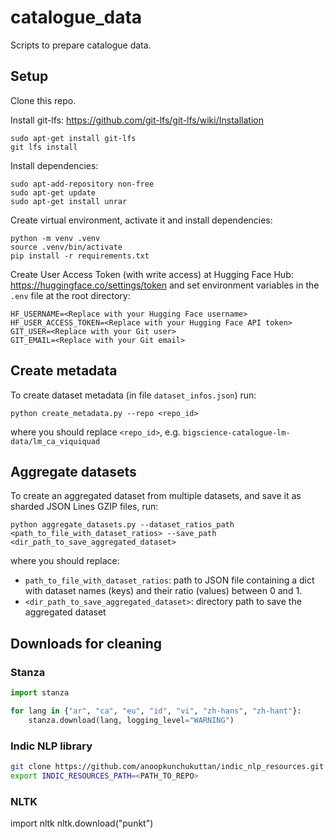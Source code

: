 # catalogue_data
Scripts to prepare catalogue data.

## Setup
Clone this repo.

Install git-lfs: https://github.com/git-lfs/git-lfs/wiki/Installation
```shell
sudo apt-get install git-lfs
git lfs install
```

Install dependencies:
```shell
sudo apt-add-repository non-free
sudo apt-get update
sudo apt-get install unrar
```

Create virtual environment, activate it and install dependencies:
```shell
python -m venv .venv
source .venv/bin/activate
pip install -r requirements.txt
```

Create User Access Token (with write access) at Hugging Face Hub: https://huggingface.co/settings/token
and set environment variables in the `.env` file at the root directory:
```
HF_USERNAME=<Replace with your Hugging Face username>
HF_USER_ACCESS_TOKEN=<Replace with your Hugging Face API token>
GIT_USER=<Replace with your Git user>
GIT_EMAIL=<Replace with your Git email>
```

## Create metadata
To create dataset metadata (in file `dataset_infos.json`) run:
```shell
python create_metadata.py --repo <repo_id>
```
where you should replace `<repo_id>`, e.g. `bigscience-catalogue-lm-data/lm_ca_viquiquad`


## Aggregate datasets
To create an aggregated dataset from multiple datasets, and save it as sharded JSON Lines GZIP files, run:
```shell
python aggregate_datasets.py --dataset_ratios_path <path_to_file_with_dataset_ratios> --save_path <dir_path_to_save_aggregated_dataset>
```
where you should replace:
- `path_to_file_with_dataset_ratios`: path to JSON file containing a dict with dataset names (keys) and their ratio
  (values) between 0 and 1.
- `<dir_path_to_save_aggregated_dataset>`: directory path to save the aggregated dataset


## Downloads for cleaning

### Stanza

```python
import stanza

for lang in {"ar", "ca", "eu", "id", "vi", "zh-hans", "zh-hant"}:
    stanza.download(lang, logging_level="WARNING")
```

### Indic NLP library

```bash
git clone https://github.com/anoopkunchukuttan/indic_nlp_resources.git
export INDIC_RESOURCES_PATH=<PATH_TO_REPO>
```

### NLTK
import nltk
nltk.download("punkt")
